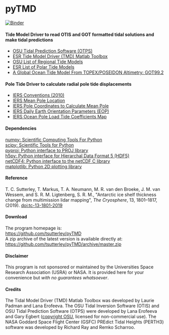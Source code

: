 pyTMD
=====

[![Binder](https://mybinder.org/badge_logo.svg)](https://mybinder.org/v2/gh/tsutterley/pyTMD/master)  

#### Tide Model Driver to read OTIS and GOT formatted tidal solutions and make tidal predictions  

- [OSU Tidal Prediction Software (OTPS)](http://volkov.oce.orst.edu/tides/otps.html)  
- [ESR Tide Model Driver (TMD) Matlab Toolbox](https://www.esr.org/research/polar-tide-models/tmd-software/)  
- [OSU List of Regional Tide Models](http://volkov.oce.orst.edu/tides/region.html)  
- [ESR List of Polar Tide Models](https://www.esr.org/research/polar-tide-models/list-of-polar-tide-models/)  
- [A Global Ocean Tide Model From TOPEX/POSEIDON Altimetry: GOT99.2](https://ntrs.nasa.gov/search.jsp?R=19990089548)  

#### Pole Tide Driver to calculate radial pole tide displacements  

- [IERS Conventions (2010)](http://iers-conventions.obspm.fr/)  
- [IERS Mean Pole Location](https://hpiers.obspm.fr/iers/eop/eopc01/mean-pole.tab)  
- [IERS Pole Coordinates to Calculate Mean Pole](https://hpiers.obspm.fr/iers/eop/eopc01/eopc01.1900-now.dat)  
- [IERS Daily Earth Orientation Parameters (EOP)](http://www.usno.navy.mil/USNO/earth-orientation/eo-products/weekly)  
- [IERS Ocean Pole Load Tide Coefficients Map](http://maia.usno.navy.mil/conventions/2010/2010_update/chapter7/additional_info/opoleloadcoefcmcor.txt.gz)

#### Dependencies
[numpy: Scientific Computing Tools For Python](https://www.numpy.org)  
[scipy: Scientific Tools for Python](https://www.scipy.org/)  
[pyproj: Python interface to PROJ library](https://pypi.org/project/pyproj/)  
[h5py: Python interface for Hierarchal Data Format 5 (HDF5)](https://www.h5py.org/)  
[netCDF4: Python interface to the netCDF C library](https://unidata.github.io/netcdf4-python/)  
[matplotlib: Python 2D plotting library](http://matplotlib.org/)  

#### Reference
T. C. Sutterley, T. Markus, T. A. Neumann, M. R. van den Broeke, J. M. van Wessem, and S. R. M. Ligtenberg, S. R. M.,
"Antarctic ice shelf thickness change from multimission lidar mapping", *The Cryosphere*,
13, 1801–1817, (2019). [doi:tc-13-1801-2019](https://doi.org/10.5194/tc-13-1801-2019)  

#### Download
The program homepage is:   
https://github.com/tsutterley/pyTMD   
A zip archive of the latest version is available directly at:    
https://github.com/tsutterley/pyTMD/archive/master.zip  

#### Disclaimer  
This program is not sponsored or maintained by the Universities Space Research Association (USRA) or NASA.  It is provided here for your convenience but _with no guarantees whatsoever_.  

#### Credits
The Tidal Model Driver (TMD) Matlab Toolbox was developed by Laurie Padman and Lana Erofeeva.  The OSU Tidal Inversion Software (OTIS) and OSU Tidal Prediction Software (OTPS) were developed by Lana Erofeeva and Gary Egbert ([copyright OSU](http://volkov.oce.orst.edu/tides/COPYRIGHT.pdf), licensed for non-commercial use).  The NASA Goddard Space Flight Center (GSFC) PREdict Tidal Heights (PERTH3) software was developed by Richard Ray and Remko Scharroo.  
